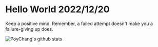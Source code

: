 # Hello World 2022/12/20

Keep a positive mind. Remember, a failed attempt doesn't make you a failure-giving up does.

![PoyChang's github stats](https://github-readme-stats.vercel.app/api?username=poychang&show_icons=true&theme=dracula)
